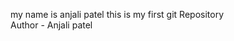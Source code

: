 my name is anjali patel
this is my first git Repository
<br>
Author - Anjali patel
<!---
Anjal08/Anjal08 is a ✨ special ✨ repository because its `README.md` (this file) appears on your GitHub profile.
You can click the Preview link to take a look at your changes.
--->
